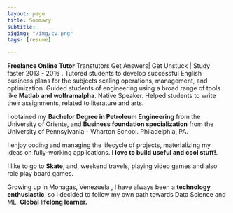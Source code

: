 ```yaml
---
layout: page
title: Summary
subtitle:
bigimg: "/img/cv.png"
tags: [resume]

---
```

<i class="fa fa-briefcase about-icon"></i>   **Freelance Online Tutor** Transtutors Get Answers| Get Unstuck | Study faster 2013 - 2016 . Tutored students to develop successful English business plans for the subjects scaling operations, management, and optimization. Guided students of engineering using a broad range of tools like **Matlab and wolframalpha**. Native Speaker. Helped students to write their assignments, related to literature and arts.

<i class="fa fa-graduation-cap"></i> I obtained my **Bachelor Degree in Petroleum Engineering** from the University of Oriente, and **Business foundation specialization** from the University of Pennsylvania - Wharton School. Philadelphia, PA.

<i class="fa fa-code"></i> I enjoy coding and managing the lifecycle of projects, materializing my ideas on fully-working applications. **I love to build useful and cool stuff!**.

<i class="fa fa-heart"></i> I like to go to **Skate**, and, weekend travels, playing video games and also role play board games.

<i class="fa fa-globe"></i>  Growing up in Monagas, Venezuela , I have always been a **technology enthusiastic**, so I decided to follow my own path towards Data Science and ML. **Global lifelong learner.**
